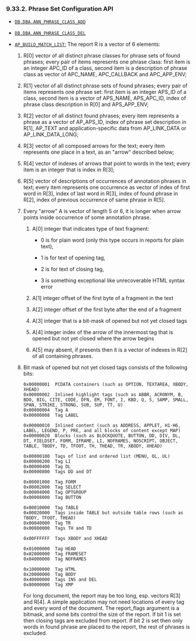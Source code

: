 <div>

<div>

<div>

<div>

### 9.33.2. Phrase Set Configuration API

</div>

</div>

</div>

<div>

- <a href="fn_ann_phrase_class_add.html" class="link"
  title="DB.DBA.ANN_PHRASE_CLASS_ADD"><code
  class="function">DB.DBA.ANN_PHRASE_CLASS_ADD</code></a>

- <a href="fn_ann_phrase_class_del.html" class="link"
  title="DB.DBA.ANN_PHRASE_CLASS_DEL"><code
  class="function">DB.DBA.ANN_PHRASE_CLASS_DEL</code></a>

- <a href="fn_ap_build_match_list.html" class="link"
  title="AP_BUILD_MATCH_LIST"><code
  class="function">AP_BUILD_MATCH_LIST</code>:</a> The report R is a
  vector of 6 elements:

  <div>

  1.  R\[0\] vector of all distinct phrase classes for phrase sets of
      found phrases; every pair of items represents one phrase class:
      first item is an integer APC_ID of a class, second item is a
      description of phrase class as vector of APC_NAME, APC_CALLBACK
      and APC_APP_ENV;

  2.  R\[1\] vector of all distinct phrase sets of found phrases; every
      pair of items represents one phrase set: first item is an integer
      APS_ID of a class, second item is a vector of APS_NAME,
      APS_APC_ID, index of phrase class description in R\[0\] and
      APS_APP_ENV;

  3.  R\[2\] vector of all distinct found phrases; every item represents
      a phrase as a vector of AP_APS_ID, index of phrase set description
      in R\[1\], AP_TEXT and application-specific data from AP_LINK_DATA
      or AP_LINK_DATA_LONG;

  4.  R\[3\] vector of all composed arrows for the text; every item
      represents one place in a text, as an "arrow" described below;

  5.  R\[4\] vector of indexes of arrows that point to words in the
      text; every item is an integer that is index in R\[3\];

  6.  R\[5\] vector of descriptions of occurrences of annotation phrases
      in text; every item represents one occurrence as vector of index
      of first word in R\[3\], index of last word in R\[3\], index of
      found phrase in R\[2\], index of previous occurrence of same
      phrase in R\[5\].

  7.  Every "arrow" A is vector of length 5 or 6, it is longer when
      arrow points inside occurrence of some annotation phrase.

      <div>

      1.  A\[0\] integer that indicates type of text fragment:

          <div>

          - 0 is for plain word (only this type occurs in reports for
            plain text),

          - 1 is for text of opening tag,

          - 2 is for text of closing tag,

          - 3 is something exceptional like unrecoverable HTML syntax
            error

          </div>

      2.  A\[1\] integer offset of the first byte of a fragment in the
          text

      3.  A\[2\] integer offset of the first byte after the end of a
          fragment

      4.  A\[3\] integer that is a bit-mask of opened but not yet closed
          tags

      5.  A\[4\] integer index of the arrow of the innermost tag that is
          opened but not yet closed where the arrow begins

      6.  A\[5\] may absent, if presents then it is a vector of indexes
          in R\[2\] of all containing phrases.

      </div>

  8.  Bit mask of opened but not yet closed tags consists of the
      following bits:

      ``` programlisting
      0x00000001  PCDATA containers (such as OPTION, TEXTAREA, XBODY, XHEAD)
      0x00000002  Inlined highlight tags (such as ABBR, ACRONYM, B, BDO, BIG, CITE, CODE, DFN, EM, FONT, I, KBD, Q, S, SAMP, SMALL, SPAN, STRIKE, STRONG, SUB, SUP, TT, U)
      0x00000004  Tag A
      0x00000008  Tag LABEL

      0x00000010  Inlined content (such as ADDRESS, APPLET, H1-H6, LABEL, LEGEND, P, PRE, and all blocks of content except MAP)
      0x00000020  Blocks (such as BLOCKQUOTE, BUTTON, DD, DIV, DL, DT, FIELDSET, FORM, IFRAME, LI, NOFRAMES, NOSCRIPT, OBJECT, TABLE, TBODY, TD, TFOOT, TH, THEAD, TR, XBODY, XHEAD)

      0x00000100  Tags of list and ordered list (MENU, OL, UL)
      0x00000200  Tag LI
      0x00000400  Tag DL
      0x00000800  Tags DD and DT

      0x00001000  Tag FORM
      0x00002000  Tag SELECT
      0x00004000  Tag OPTGROUP
      0x00008000  Tag BUTTON

      0x00010000  Tag TABLE
      0x00020000  Tags inside TABLE but outside table rows (such as TBODY, TFOOT, THEAD)
      0x00040000  Tag TR
      0x00080000  Tags TH and TD

      0x00FFFFFF  Tags XBODY and XHEAD

      0x01000000  Tag HEAD
      0x02000000  Tag FRAMESET
      0x04000000  Tag NOFRAMES

      0x10000000  Tag HTML
      0x20000000  Tag BODY
      0x40000000  Tags INS and DEL
      0x80000000  Tag XMP
      ```

      For long document, the report may be too long, esp. vectors R\[3\]
      and R\[4\]. A simple application may not need locations of every
      tag and every word of the document. The report_flags argument is a
      bitmask, and some bits control the size of the report. If bit 1 is
      set then closing tags are excluded from report. If bit 2 is set
      then only words in found phrase are placed to the report, the rest
      of phrases is excluded.

  </div>

</div>

</div>
